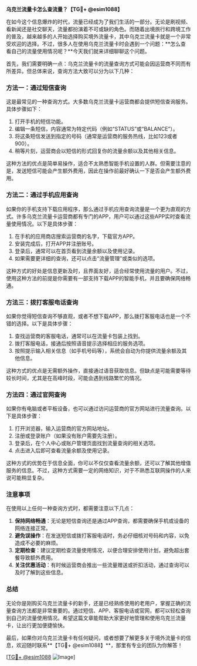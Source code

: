 **乌克兰流量卡怎么查流量？【TG💪+ @esim1088】**

在如今这个信息爆炸的时代，流量已经成为了我们生活的一部分。无论是刷视频、看新闻还是社交聊天，流量都扮演着不可或缺的角色。而随着出境旅行和跨境工作的普及，越来越多的人开始选择购买境外流量卡，其中乌克兰流量卡就是一个非常受欢迎的选择。不过，很多人在使用乌克兰流量卡时会遇到一个问题：**怎么查看自己的流量使用情况呢？**今天我们就来详细聊聊这个问题。

首先，我们需要明确一点：乌克兰流量卡的流量查询方式可能会因运营商不同而有所差异。但总体来说，查询方法大致可以分为以下几种：

### 方法一：通过短信查询

这是最常见的一种查询方式。大多数乌克兰流量卡运营商都会提供短信查询服务。具体步骤如下：

1. 打开手机的短信功能。
2. 编辑一条短信，内容通常为特定代码（例如“STATUS”或“BALANCE”）。
3. 将这条短信发送到指定的号码（通常是运营商的服务热线，比如123或者900）。
4. 稍等片刻，运营商会以短信的形式回复你的流量余额以及其他相关信息。

这种方法的优点是简单易操作，适合不太熟悉智能手机设置的人群。但需要注意的是，发送短信可能会产生额外费用，因此在操作前最好确认一下是否会产生额外费用。

### 方法二：通过手机应用查询

如果你的手机支持下载应用程序，那么通过手机应用查询流量是一个更为直观的方式。许多乌克兰流量卡运营商都有专门的APP，用户可以通过这些APP实时查看流量使用情况。以下是具体步骤：

1. 在手机的应用商店搜索运营商的名字，下载官方APP。
2. 安装完成后，打开APP并注册账号。
3. 登录后，通常可以在首页看到流量余额以及使用记录。
4. 如果需要更详细的查询，还可以点击“流量管理”或类似的选项。

这种方式的好处是信息更新及时，且界面友好，适合经常使用流量的用户。不过，使用这种方法的前提是你需要有一部支持下载APP的智能手机，并且要确保网络畅通。

### 方法三：拨打客服电话查询

如果你觉得短信查询不够直观，或者不想下载APP，那么拨打客服电话也是一个不错的选择。以下是具体步骤：

1. 查找运营商的客服电话，通常可以在流量卡包装上找到。
2. 拨打客服电话，接通后按照语音提示选择相应的服务选项。
3. 按照提示输入相关信息（如手机号码等），系统会自动为你提供流量余额及其他信息。

这种方式的优点是无需额外操作，直接通过语音获取信息。但缺点是可能需要等待较长时间，尤其是在高峰时段，可能会遇到线路繁忙的情况。

### 方法四：通过官网查询

如果你有电脑或者平板设备，也可以通过访问运营商的官方网站进行流量查询。以下是具体步骤：

1. 打开浏览器，输入运营商的官方网站地址。
2. 注册或登录账户（如果没有账户需要先注册）。
3. 登录后，在个人中心或账户管理页面找到流量查询的相关选项。
4. 点击进入后即可查看流量余额及使用记录。

这种方式的优势在于信息全面，你可以不仅仅查看流量余额，还可以了解其他增值服务的信息。不过，这种方式需要一定的网络知识，对于不熟悉互联网操作的人来说可能稍显复杂。

### 注意事项

在使用以上任何一种查询方式时，都需要注意以下几点：

1. **保持网络畅通**：无论是短信查询还是通过APP查询，都需要确保手机或设备的网络连接正常。
2. **避免误操作**：在发送短信或拨打客服电话时，务必仔细核对号码和内容，以免造成不必要的麻烦。
3. **定期检查**：建议定期检查流量使用情况，以便合理安排使用计划，避免超出套餐导致额外费用。
4. **关注优惠活动**：有时候运营商会推出一些流量赠送或折扣活动，通过查询可以及时了解到这些信息。

### 总结

无论你是刚购买乌克兰流量卡的新手，还是已经熟练使用的老用户，掌握正确的流量查询方法都是非常重要的。通过短信、APP、客服电话或官网，都可以轻松查询到自己的流量使用情况。希望这篇文章能帮助大家更好地管理和使用乌克兰流量卡，让出行更加便捷愉快。

最后，如果你对乌克兰流量卡有任何疑问，或者想要了解更多关于境外流量卡的信息，欢迎随时联系**【TG💪+ @esim1088】**，那里有专业的团队为你解答！

[[TG💪+ @esim1088](https://t.me/s/esim1088) ![Image](https://i.postimg.cc/4NQfJmqS/Snipaste-2025-05-13-00-14-12.png)]